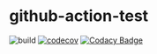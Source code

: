 # github-action-test

![build](https://github.com/nobodyiam/github-action-test/workflows/build/badge.svg)
[![codecov](https://codecov.io/gh/nobodyiam/github-action-test/branch/master/graph/badge.svg)](https://codecov.io/gh/nobodyiam/github-action-test)
[![Codacy Badge](https://api.codacy.com/project/badge/Grade/c02c37775a0d4aadbe2b322318cb7184)](https://www.codacy.com/manual/nobodyiam/github-action-test?utm_source=github.com&amp;utm_medium=referral&amp;utm_content=nobodyiam/github-action-test&amp;utm_campaign=Badge_Grade)
